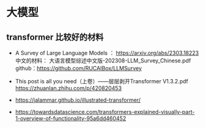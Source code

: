 # 大模型

## transformer 比较好的材料

- A Survey of Large Language Models ： https://arxiv.org/abs/2303.18223  中文的材料： 大语言模型综述中文版-202308-LLM_Survey_Chinese.pdf   github：https://github.com/RUCAIBox/LLMSurvey
- This post is all you need（上卷）——层层剥开Transformer V1.3.2.pdf   https://zhuanlan.zhihu.com/p/420820453

- https://jalammar.github.io/illustrated-transformer/

- https://towardsdatascience.com/transformers-explained-visually-part-1-overview-of-functionality-95a6dd460452












